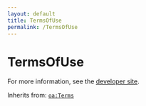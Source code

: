 ```yaml
---
layout: default
title: TermsOfUse
permalink: /TermsOfUse
---
```


# TermsOfUse


For more information, see the [developer site](https://developer.openactive.io/data-model/types/termsofuse).

Inherits from: [`oa:Terms`](https://openactive.io/Terms)
